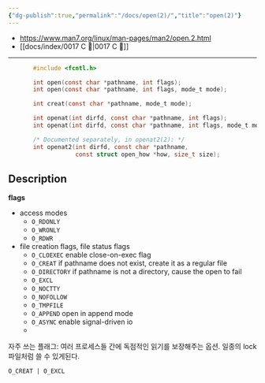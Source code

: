 ```yaml
---
{"dg-publish":true,"permalink":"/docs/open(2)/","title":"open(2)"}
---
```


- <https://www.man7.org/linux/man-pages/man2/open.2.html>
- [[docs/index/0017 C 🍎\|0017 C 🍎]]
___

```c
       #include <fcntl.h>

       int open(const char *pathname, int flags);
       int open(const char *pathname, int flags, mode_t mode);

       int creat(const char *pathname, mode_t mode);

       int openat(int dirfd, const char *pathname, int flags);
       int openat(int dirfd, const char *pathname, int flags, mode_t mode);

       /* Documented separately, in openat2(2): */
       int openat2(int dirfd, const char *pathname,
                   const struct open_how *how, size_t size);
```

## Description

**flags**

- access modes
	- `O_RDONLY`
	- `O_WRONLY`
	- `O_RDWR`
- file creation flags, file status flags
	- `O_CLOEXEC` enable close-on-exec flag
	- `O_CREAT` if pathname does not exist, create it as a regular file
	- `O_DIRECTORY` if pathname is not a directory, cause the open to fail
	- `O_EXCL`
	- `O_NOCTTY`
	- `O_NOFOLLOW`
	- `O_TMPFILE`
	- `O_APPEND` open in append mode
	- `O_ASYNC` enable signal-driven io
	- 

자주 쓰는 플래그: 여러 프로세스들 간에 독점적인 읽기를 보장해주는 옵션. 일종의 lock 파일처럼 쓸 수 있게된다.

```
O_CREAT | O_EXCL
```

